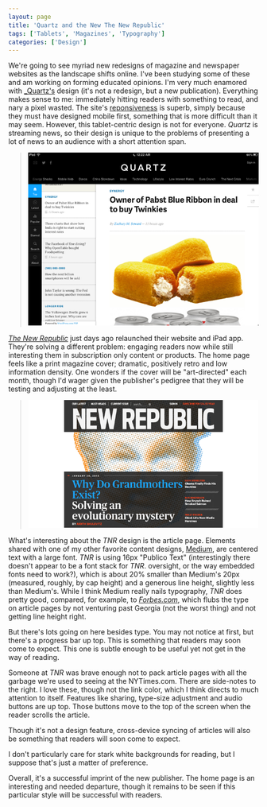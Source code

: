 ```yaml
---
layout: page
title: 'Quartz and the New The New Republic'
tags: ['Tablets', 'Magazines', 'Typography']
categories: ['Design']
---
```

We're going to see myriad new redesigns of magazine and newspaper websites as the landscape shifts online. I've been studying some of these and am working on forming educated opinions. I'm very much enamored with [_Quartz's](http://qz.com/) design (it's not a redesign, but a new publication). Everything makes sense to me: immediately hitting readers with something to read, and nary a pixel wasted. The site's [reponsiveness](http://en.wikipedia.org/wiki/Responsive_web_design) is superb, simply because they must have designed mobile first, something that is more difficult than it may seem. However, this tablet-centric design is not for everyone. *Quartz* is streaming news, so their design is unique to the problems of presenting a lot of news to an audience with a short attention span.

> ![Quartz](/assets/img/qz-com.png)  


[*The New Republic*](http://www.newrepublic.com/) just days ago relaunched their website and iPad app. They're solving a different problem: engaging readers now while still interesting them in subscription only content or products. The home page feels like a print magazine cover; dramatic, positively retro and low information density. One wonders if the cover will be "art-directed" each month, though I'd wager given the publisher's pedigree that they will be testing and adjusting at the least.

> ![](/assets/img/tnr-home.png)  


What's interesting about the *TNR* design is the article page. Elements shared with one of my other favorite content designs, [Medium](https://medium.com/), are centered text with a large font. *TNR* is using 16px "Publico Text" (interestingly there doesn't appear to be a font stack for *TNR*. oversight, or the way embedded fonts need to work?), which is about 20% smaller than Medium's 20px (measured, roughly, by cap height) and a generous line height, slightly less than Medium's. While I think Medium really nails typography, *TNR* does pretty good, compared, for example, to [*Forbes.com*](http://www.forbes.com/sites/parmyolson/2013/01/29/rim-prepares-to-launch-new-blackberry-for-the-hyper-connected/), which flubs the type on article pages by not venturing past Georgia (not the worst thing) and not getting line height right.

But there's lots going on here besides type. You may not notice at first, but there's a progress bar up top. This is something that readers may soon come to expect. This one is subtle enough to be useful yet not get in the way of reading.


Someone at *TNR* was brave enough not to pack article pages with all the garbage we're used to seeing at the NYTimes.com. There are side-notes to the right. I love these, though not the link color, which I think directs to much attention to itself. Features like sharing, type-size adjustment and audio buttons are up top. Those buttons move to the top of the screen when the reader scrolls the article.

Though it's not a design feature, cross-device syncing of articles will also be something that readers will soon come to expect.

I don't particularly care for stark white backgrounds for reading, but I suppose that's just a matter of preference.

Overall, it's a successful imprint of the new publisher. The home page is an interesting and needed departure, though it remains to be seen if this particular style will be successful with readers.